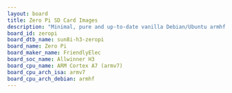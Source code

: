 ```yaml
---
layout: board
title: Zero Pi SD Card Images
description: "Minimal, pure and up-to-date vanilla Debian/Ubuntu armhf SD card images for Zero Pi by FriendlyElec, SoC: Allwinner H3, CPU ISA: armv7"
board_id: zeropi
board_dtb_name: sun8i-h3-zeropi
board_name: Zero Pi
board_maker_name: FriendlyElec
board_soc_name: Allwinner H3
board_cpu_name: ARM Cortex A7 (armv7)
board_cpu_arch_isa: armv7
board_cpu_arch_debian: armhf
---
```

